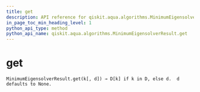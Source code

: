 ```yaml
---
title: get
description: API reference for qiskit.aqua.algorithms.MinimumEigensolverResult.get
in_page_toc_min_heading_level: 1
python_api_type: method
python_api_name: qiskit.aqua.algorithms.MinimumEigensolverResult.get
---
```


# get

<span id="qiskit.aqua.algorithms.MinimumEigensolverResult.get" />

`MinimumEigensolverResult.get(k[, d]) → D[k] if k in D, else d.  d defaults to None.`

